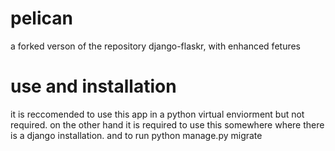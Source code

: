 # pelican
 a forked verson of the repository django-flaskr, with enhanced fetures
# use and installation
 it is reccomended to use this app in a python virtual enviorment but not required.
 on the other hand it is required to use this somewhere where there is a django installation. and to run python manage.py migrate